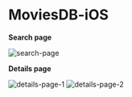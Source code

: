 # MoviesDB-iOS

**Search page**

![search-page](https://user-images.githubusercontent.com/6606141/156353545-3c1849cf-53c6-48ad-8127-ce25e850a814.png)

**Details page**

![details-page-1](https://user-images.githubusercontent.com/6606141/156353512-0ba7ec37-3690-45dd-a604-d11f37ad03e3.png)
![details-page-2](https://user-images.githubusercontent.com/6606141/156353517-6c9b6d74-ab55-43b3-958a-95796ef63703.png)
